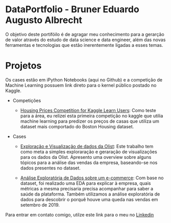 # DataPortfolio - Bruner Eduardo Augusto Albrecht
O objetivo deste portifóilo é de agragar meu conhecimento para a gerarção de valor através do estudo de data science e data engineer, além das novas ferramentas e tecnologias que estão inerentemente ligadas a esses temas.

# Projetos
Os cases estão em iPython Notebooks (aqui no Github) e a competição de Machine Learning possuem link direto para o kernel público postado no Kaggle.

* Competições
   
   * [Housing Prices Competition for Kaggle Learn Users](https://www.kaggle.com/bruneralbrecht/exercise-machine-learning-competitions):
   Como teste para a área, eu relizei esta primeira competição no kaggle que utilia machine learning para predizer os preços de casas que utiliza um dataset mais comportado do Boston Housing dataset.
   
 * Cases
   
   * [Exploração e Visualização de dados da Olist](https://github.com/brunereduardo/DataPortfolio/blob/main/DataScience/Olist/EnfaseLabs.ipynb): Este trabalho tem como meta a simples exploraração e geraração de visualizações para os dados da Olist. Apresento uma overview sobre alguns tópicos para a análise das vendas da empresa, baseando-se nos dados presentes no dataset.
   
   * [Análise Exploratória de Dados sobre um e-commerce](https://github.com/brunereduardo/DataPortfolio/blob/main/DataScience/E-commerce/OLX_Brasil_-_Business_Case.ipynb): Com base no dataset, foi realizado uma EDA para explicar à empresa, quais métricas a mesma precisaria precisa acompanhar para saber a saúde da plataforma. Também utilizamos a análise exploratória de dados para descobrir o porquê houve uma queda nas vendas em setembro de 2019.


Para entrar em contato comigo, utilze este link para o meu no [Linkedin](linkedin.com/in/brunereduardo)
